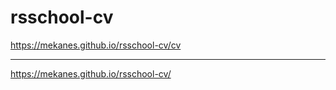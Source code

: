 # rsschool-cv

https://mekanes.github.io/rsschool-cv/cv  

***

https://mekanes.github.io/rsschool-cv/  


